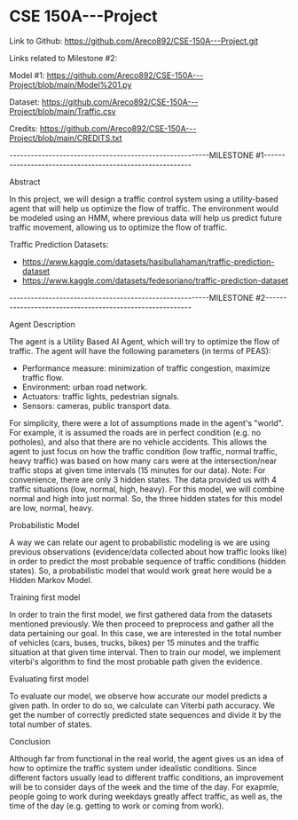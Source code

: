 # CSE 150A---Project
Link to Github: https://github.com/Areco892/CSE-150A---Project.git

Links related to Milestone #2:

Model #1: https://github.com/Areco892/CSE-150A---Project/blob/main/Model%201.py

Dataset:                https://github.com/Areco892/CSE-150A---Project/blob/main/Traffic.csv

Credits:                https://github.com/Areco892/CSE-150A---Project/blob/main/CREDITS.txt

--------------------------------------------------------MILESTONE #1---------------------------------------------------------

Abstract

In this project, we will design a traffic control system using a utility-based agent that will help us optimize the flow of traffic. 
The environment would be modeled using an HMM, where previous data will help us predict future traffic movement, allowing us to optimize the flow of traffic. 

Traffic Prediction Datasets:

- https://www.kaggle.com/datasets/hasibullahaman/traffic-prediction-dataset
- https://www.kaggle.com/datasets/fedesoriano/traffic-prediction-dataset

--------------------------------------------------------MILESTONE #2---------------------------------------------------------

Agent Description

The agent is a Utility Based AI Agent, which will try to optimize the flow of traffic.
The agent will have the following parameters (in terms of PEAS):
- Performance measure: minimization of traffic congestion, maximize traffic flow.
- Environment: urban road network.
- Actuators: traffic lights, pedestrian signals.
- Sensors: cameras, public transport data.

For simplicity, there were a lot of assumptions made in the agent's "world". For example, it is assumed the roads are in perfect condition (e.g. no potholes), and also that there are no vehicle accidents. This allows the agent to just focus on how the traffic condition (low traffic, normal traffic, heavy traffic) was based on how many cars were at the intersection/near traffic stops at given time intervals (15 minutes for our data). Note: For convenience, there are only 3 hidden states. The data provided us with 4 traffic situations (low, normal, high, heavy). For this model, we will combine normal and high into just normal. So, the three hidden states for this model are low, normal, heavy.

Probabilistic Model

A way we can relate our agent to probabilistic modeling is we are using previous observations (evidence/data collected about how traffic looks like) in order to predict the most probable sequence of traffic conditions (hidden states). So, a probabilistic model that would work great here would be a Hidden Markov Model.

Training first model

In order to train the first model, we first gathered data from the datasets mentioned previously. We then proceed to preprocess and gather all the data pertaining our goal. In this case, we are interested in the total number of vehicles (cars, buses, trucks, bikes) per 15 minutes and the traffic situation at that given time interval. Then to train our model, we implement viterbi's algorithm to find the most probable path given the evidence. 

Evaluating first model

To evaluate our model, we observe how accurate our model predicts a given path. In order to do so, we calculate can Viterbi path accuracy. We get the number of correctly predicted state sequences and divide it by the total number of states.

Conclusion

Although far from functional in the real world, the agent gives us an idea of how to optimize the traffic system under idealistic conditions. Since different factors usually lead to different traffic conditions, an improvement will be to consider days of the week and the time of the day. For exapmle, people going to work during weekdays greatly affect traffic, as well as, the time of the day (e.g. getting to work or coming from work).
